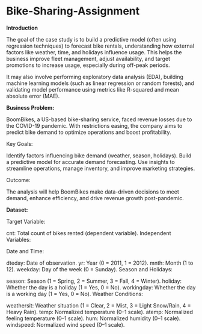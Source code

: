 # Bike-Sharing-Assignment
**Introduction**

The goal of the case study is to build a predictive model (often using regression techniques) to forecast bike rentals, understanding how external factors like weather, time, and holidays influence usage. This helps the business improve fleet management, adjust availability, and target promotions to increase usage, especially during off-peak periods.

It may also involve performing exploratory data analysis (EDA), building machine learning models (such as linear regression or random forests), and validating model performance using metrics like R-squared and mean absolute error (MAE).

**Business Problem:**

BoomBikes, a US-based bike-sharing service, faced revenue losses due to the COVID-19 pandemic. With restrictions easing, the company aims to predict bike demand to optimize operations and boost profitability.

Key Goals:

Identify factors influencing bike demand (weather, season, holidays).
Build a predictive model for accurate demand forecasting.
Use insights to streamline operations, manage inventory, and improve marketing strategies.

Outcome:

The analysis will help BoomBikes make data-driven decisions to meet demand, enhance efficiency, and drive revenue growth post-pandemic.

**Dataset:**

Target Variable:

cnt: Total count of bikes rented (dependent variable).
Independent Variables:

Date and Time:

dteday: Date of observation.
yr: Year (0 = 2011, 1 = 2012).
mnth: Month (1 to 12).
weekday: Day of the week (0 = Sunday).
Season and Holidays:

season: Season (1 = Spring, 2 = Summer, 3 = Fall, 4 = Winter).
holiday: Whether the day is a holiday (1 = Yes, 0 = No).
workingday: Whether the day is a working day (1 = Yes, 0 = No).
Weather Conditions:

weathersit: Weather situation (1 = Clear, 2 = Mist, 3 = Light Snow/Rain, 4 = Heavy Rain).
temp: Normalized temperature (0–1 scale).
atemp: Normalized feeling temperature (0–1 scale).
hum: Normalized humidity (0–1 scale).
windspeed: Normalized wind speed (0–1 scale).





